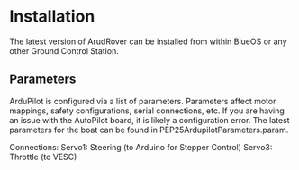 # Installation
The latest version of ArudRover can be installed from within BlueOS or any other Ground Control Station.

## Parameters
ArduPilot is configured via a list of parameters. Parameters affect motor mappings, safety configurations, serial connections, etc. If you are having an issue with the AutoPilot board, it is likely a configuration error. The latest parameters for the boat can be found in PEP25ArdupilotParameters.param.

Connections:
Servo1: Steering (to Arduino for Stepper Control)
Servo3: Throttle (to VESC)
